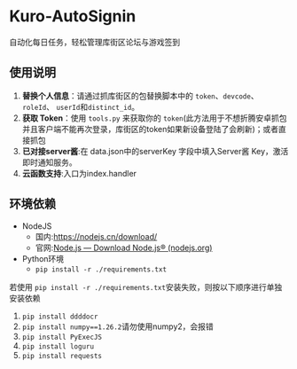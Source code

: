 # Kuro-AutoSignin

自动化每日任务，轻松管理库街区论坛与游戏签到

## 使用说明

1. **替换个人信息**：请通过抓库街区的包替换脚本中的 `token`、`devcode`、 `roleId`、 `userId`和`distinct_id`。
2. **获取 Token**：使用 `tools.py` 来获取你的 `token`(此方法用于不想折腾安卓抓包并且客户端不能再次登录，库街区的token如果新设备登陆了会刷新)；或者直接抓包
3. **已对接server酱**:在 data.json中的serverKey 字段中填入Server酱 Key，激活即时通知服务。
4. **云函数支持**:入口为index.handler

## 环境依赖

- NodeJS
  - 国内:<https://nodejs.cn/download/>
  - 官网:[Node.js — Download Node.js® (nodejs.org)](https://nodejs.org/en/download/package-manager)
- Python环境
  - `pip install -r ./requirements.txt`

若使用 `pip install -r ./requirements.txt`安装失败，则按以下顺序进行单独安装依赖

1. `pip install ddddocr`
2. `pip install numpy==1.26.2`请勿使用numpy2，会报错
3. `pip install PyExecJS`
4. `pip install loguru`
5. `pip install requests`
